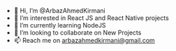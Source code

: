 - 👋 Hi, I’m @ArbazAhmedKirmani
- 👀 I’m interested in React JS and React Native projects
- 🌱 I’m currently learning NodeJS
- 💞️ I’m looking to collaborate on New Projects
- 📫 Reach me on arbazahmedkirmani@gmail.com
